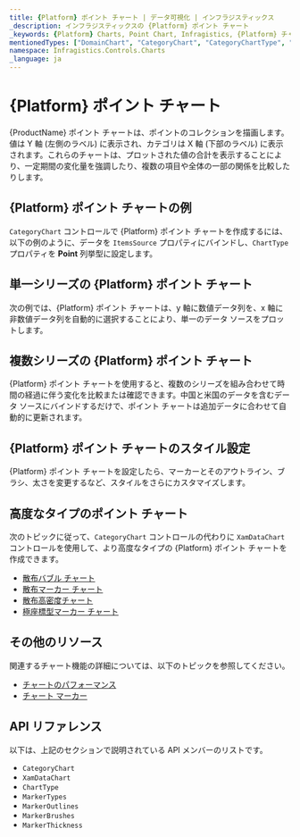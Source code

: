 ```yaml
---
title: {Platform} ポイント チャート | データ可視化 | インフラジスティックス
_description: インフラジスティックスの {Platform} ポイント チャート
_keywords: {Platform} Charts, Point Chart, Infragistics, {Platform} チャート, ポイント チャート, インフラジスティックス
mentionedTypes: ["DomainChart", "CategoryChart", "CategoryChartType", "Legend", 'Series']
namespace: Infragistics.Controls.Charts
_language: ja
---
```

# {Platform} ポイント チャート

{ProductName} ポイント チャートは、ポイントのコレクションを描画します。値は Y 軸 (左側のラベル) に表示され、カテゴリは X 軸 (下部のラベル) に表示されます。これらのチャートは、プロットされた値の合計を表示することにより、一定期間の変化量を強調したり、複数の項目や全体の一部の関係を比較したりします。

## {Platform} ポイント チャートの例

`CategoryChart` コントロールで {Platform}  ポイント チャートを作成するには、以下の例のように、データを `ItemsSource` プロパティにバインドし、`ChartType` プロパティを **Point** 列挙型に設定します。

<code-view style="height: 600px"
           data-demos-base-url="{environment:dvDemosBaseUrl}"
           iframe-src="{environment:dvDemosBaseUrl}/charts/category-chart-point-chart-multiple-sources"
           github-src="charts/category-chart/point-chart-multiple-sources"
           alt="{Platform} ポイント チャートの例" >
</code-view>

<div class="divider--half"></div>

## 単一シリーズの {Platform} ポイント チャート

次の例では、{Platform} ポイント チャートは、y 軸に数値データ列を、x 軸に非数値データ列を自動的に選択することにより、単一のデータ ソースをプロットします。

<code-view style="height: 600px"
           data-demos-base-url="{environment:dvDemosBaseUrl}"
           iframe-src="{environment:dvDemosBaseUrl}/charts/category-chart-point-chart-single-source"
           github-src="charts/category-chart/point-chart-single-source"
           alt="単一シリーズの {Platform} ポイント チャート" >
</code-view>

<div class="divider--half"></div>

## 複数シリーズの {Platform} ポイント チャート

{Platform} ポイント チャートを使用すると、複数のシリーズを組み合わせて時間の経過に伴う変化を比較または確認できます。中国と米国のデータを含むデータ ソースにバインドするだけで、ポイント チャートは追加データに合わせて自動的に更新されます。

<code-view style="height: 600px"
           data-demos-base-url="{environment:dvDemosBaseUrl}"
           iframe-src="{environment:dvDemosBaseUrl}/charts/category-chart-point-chart-multiple-sources"
           github-src="charts/category-chart/point-chart-multiple-sources"
           alt="複数シリーズの {Platform} ポイント チャート" >
</code-view>

<div class="divider--half"></div>

## {Platform} ポイント チャートのスタイル設定

{Platform} ポイント チャートを設定したら、マーカーとそのアウトライン、ブラシ、太さを変更するなど、スタイルをさらにカスタマイズします。

<code-view style="height: 600px"
           data-demos-base-url="{environment:dvDemosBaseUrl}"
           iframe-src="{environment:dvDemosBaseUrl}/charts/category-chart-point-chart-styling"
           github-src="charts/category-chart/point-chart-styling"
           alt="ポイント チャートのスタイル設定" >
</code-view>

<div class="divider--half"></div>

## 高度なタイプのポイント チャート

次のトピックに従って、`CategoryChart` コントロールの代わりに `XamDataChart` コントロールを使用して、より高度なタイプの {Platform} ポイント チャートを作成できます。

- [散布バブル チャート](bubble-chart.md)
- [散布マーカー チャート](scatter-chart.md#{Platform}-散布マーカー-チャート)
- [散布高密度チャート](scatter-chart.md#{Platform}-散布高密度チャート)
- [極座標型マーカー チャート](polar-chart.md#{Platform}-極座標型マーカー-チャート)

## その他のリソース

関連するチャート機能の詳細については、以下のトピックを参照してください。

- [チャートのパフォーマンス](../features/chart-performance.md)
- [チャート マーカー](../features/chart-markers.md)

## API リファレンス

以下は、上記のセクションで説明されている API メンバーのリストです。

- `CategoryChart`
- `XamDataChart`
- `ChartType`
- `MarkerTypes`
- `MarkerOutlines`
- `MarkerBrushes`
- `MarkerThickness`

